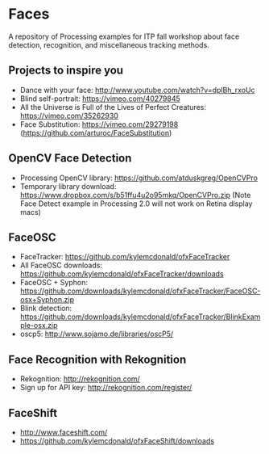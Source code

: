 Faces
=====

A repository of Processing examples for ITP fall workshop about face detection, recognition, and miscellaneous tracking methods.

Projects to inspire you
-----------------------
* Dance with your face: http://www.youtube.com/watch?v=dplBh_rxoUc
* Blind self-portrait: https://vimeo.com/40279845
* All the Universe is Full of the Lives of Perfect Creatures: https://vimeo.com/35262930
* Face Substitution: https://vimeo.com/29279198 (https://github.com/arturoc/FaceSubstitution)

OpenCV Face Detection
---------------------
* Processing OpenCV library: https://github.com/atduskgreg/OpenCVPro
* Temporary library download: https://www.dropbox.com/s/b51ffu4u2o95mkq/OpenCVPro.zip (Note Face Detect example in Processing 2.0 will not work on Retina display macs)

FaceOSC
-------
* FaceTracker: https://github.com/kylemcdonald/ofxFaceTracker
* All FaceOSC downloads: https://github.com/kylemcdonald/ofxFaceTracker/downloads
* FaceOSC + Syphon: https://github.com/downloads/kylemcdonald/ofxFaceTracker/FaceOSC-osx+Syphon.zip
* Blink detection: https://github.com/downloads/kylemcdonald/ofxFaceTracker/BlinkExample-osx.zip
* oscp5: http://www.sojamo.de/libraries/oscP5/

Face Recognition with Rekognition
---------------------------------
* Rekognition: http://rekognition.com/
* Sign up for API key: http://rekognition.com/register/

FaceShift
---------
* http://www.faceshift.com/
* https://github.com/kylemcdonald/ofxFaceShift/downloads
